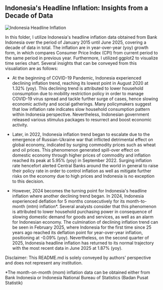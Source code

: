 ## Indonesia's Headline Inflation: Insights from a Decade of Data
![Indonesia Headline Inflation](https://github.com/user-attachments/assets/b1b330b8-540b-4fce-bfd7-0ad6c2906122)


In this folder, I utilize Indonesia's headline inflation data obtained from Bank Indonesia over the period of January 2015 until June 2025, covering a decade of data in total. The inflation are in year-over-year (yoy) growth form, in which compares Consumer Price Index (CPI) from current period to the same period in previous year. Furthermore, I utilized ggplot2 to visualize time series chart. Several insights that can be conveyed from this visualiation are as follows:

- At the beginning of COVID-19 Pandemic, Indonesia experienced declining inflation trend, reaching its lowest point in August 2020 at 1.32% (yoy). This declining trend is attributed to lower household consumption due to mobility restriction policy in order to manage COVID-19 virus spread and tackle further surge of cases, hence slowing economic activity and social gatherings. Many policymakers suggest that low inflation rate indicates slow household consumption pattern within Indonesia perspective. Nevertheless, Indonesian government released various stimulus packages to resurrect and boost economic activity.

- Later, in 2022, Indonesia inflation trend began to escalate due to the emergence of Russian-Ukraine war that inflicted detrimental effect on global economy, indicated by surging commodity prices such as wheat and oil prices. This phenomenon generated spill-over effect on domestic economy through higher prices of commodity and inflation reached its peak at 5.95% (yoy) in September 2022. Surging inflation rate hencefort alerted Central Banks around the world in general to raise their policy rate in order to control inflation as well as mitigate further risks on the economy due to high prices and Indonesia is no exception to this decision.

- However, 2024 becomes the turning point for Indonesia's headline inflation where another declining trend began. In 2024, Indonesia experienced deflation for 5 months consecutively for its month-to-month (mtm) inflation*. Several analysts consider that this phenomenon is attributed to lower household purchasing power in consequence of slowing domestic demand for goods and services, as well as an alarm for Indonesian economy. The culmination of declining inflation trend can be seen in February 2025, where Indonesia for the first time since 25 years ago reached its deflation point for year-over-year inflation, positioning at -0.09% (yoy). Nevertheless, on the second quarter of 2025, Indonesia headline inflation has returned to its normal trajectory with the most recent data in June 2025 at 1.87% (yoy). 

Disclaimer: This README.md is solely conveyed by authors' perspective and does not represent any institution. 

*The month-on-month (mom) inflation data can be obtained either from Bank Indonesia or Indonesia National Bureau of Statistics (Badan Pusat Statistik)
